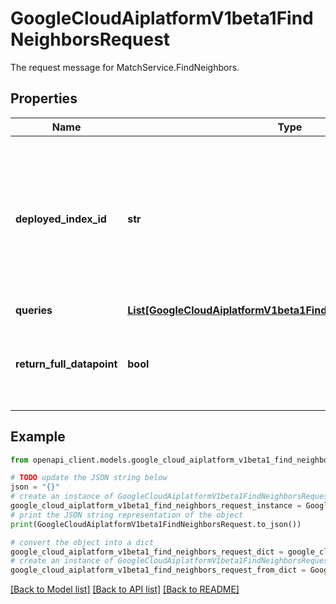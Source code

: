 # GoogleCloudAiplatformV1beta1FindNeighborsRequest

The request message for MatchService.FindNeighbors.

## Properties

Name | Type | Description | Notes
------------ | ------------- | ------------- | -------------
**deployed_index_id** | **str** | The ID of the DeployedIndex that will serve the request. This request is sent to a specific IndexEndpoint, as per the IndexEndpoint.network. That IndexEndpoint also has IndexEndpoint.deployed_indexes, and each such index has a DeployedIndex.id field. The value of the field below must equal one of the DeployedIndex.id fields of the IndexEndpoint that is being called for this request. | [optional] 
**queries** | [**List[GoogleCloudAiplatformV1beta1FindNeighborsRequestQuery]**](GoogleCloudAiplatformV1beta1FindNeighborsRequestQuery.md) | The list of queries. | [optional] 
**return_full_datapoint** | **bool** | If set to true, the full datapoints (including all vector values and restricts) of the nearest neighbors are returned. Note that returning full datapoint will significantly increase the latency and cost of the query. | [optional] 

## Example

```python
from openapi_client.models.google_cloud_aiplatform_v1beta1_find_neighbors_request import GoogleCloudAiplatformV1beta1FindNeighborsRequest

# TODO update the JSON string below
json = "{}"
# create an instance of GoogleCloudAiplatformV1beta1FindNeighborsRequest from a JSON string
google_cloud_aiplatform_v1beta1_find_neighbors_request_instance = GoogleCloudAiplatformV1beta1FindNeighborsRequest.from_json(json)
# print the JSON string representation of the object
print(GoogleCloudAiplatformV1beta1FindNeighborsRequest.to_json())

# convert the object into a dict
google_cloud_aiplatform_v1beta1_find_neighbors_request_dict = google_cloud_aiplatform_v1beta1_find_neighbors_request_instance.to_dict()
# create an instance of GoogleCloudAiplatformV1beta1FindNeighborsRequest from a dict
google_cloud_aiplatform_v1beta1_find_neighbors_request_from_dict = GoogleCloudAiplatformV1beta1FindNeighborsRequest.from_dict(google_cloud_aiplatform_v1beta1_find_neighbors_request_dict)
```
[[Back to Model list]](../README.md#documentation-for-models) [[Back to API list]](../README.md#documentation-for-api-endpoints) [[Back to README]](../README.md)


